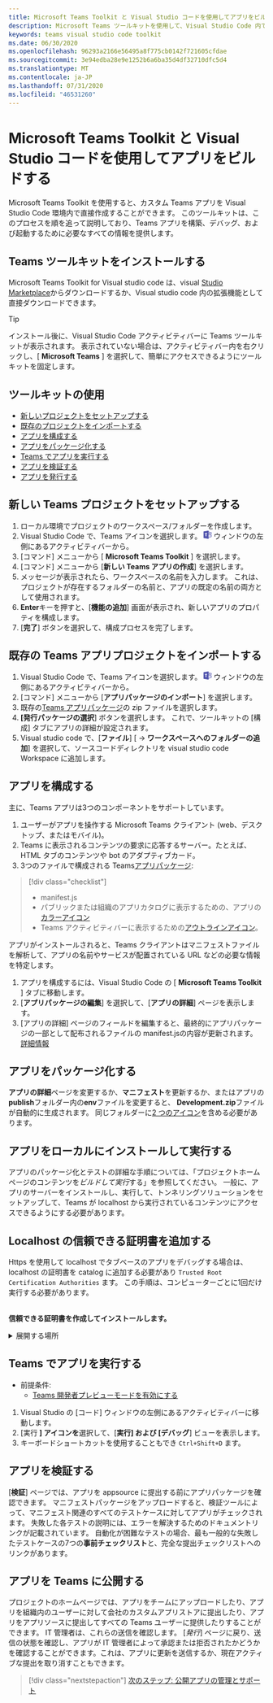 ```yaml
---
title: Microsoft Teams Toolkit と Visual Studio コードを使用してアプリをビルドする
description: Microsoft Teams ツールキットを使用して、Visual Studio Code 内で魅力的なカスタムアプリを直接作成する
keywords: teams visual studio code toolkit
ms.date: 06/30/2020
ms.openlocfilehash: 96293a2166e56495a8f775cb0142f721605cfdae
ms.sourcegitcommit: 3e94edba28e9e1252b6a6ba35d4df32710dfc5d4
ms.translationtype: MT
ms.contentlocale: ja-JP
ms.lasthandoff: 07/31/2020
ms.locfileid: "46531260"
---
```

# <a name="build-apps-with-the-microsoft-teams-toolkit-and-visual-studio-code"></a>Microsoft Teams Toolkit と Visual Studio コードを使用してアプリをビルドする

Microsoft Teams Toolkit を使用すると、カスタム Teams アプリを Visual Studio Code 環境内で直接作成することができます。 このツールキットは、このプロセスを順を追って説明しており、Teams アプリを構築、デバッグ、および起動するために必要なすべての情報を提供します。

## <a name="installing-the-teams-toolkit"></a>Teams ツールキットをインストールする

Microsoft Teams Toolkit for Visual studio code は、visual [Studio Marketplace](https://aka.ms/teams-toolkit)からダウンロードするか、Visual studio code 内の拡張機能として直接ダウンロードできます。

> [!TIP]
> インストール後に、Visual Studio Code アクティビティバーに Teams ツールキットが表示されます。 表示されていない場合は、アクティビティバー内を右クリックし、[ **Microsoft Teams** ] を選択して、簡単にアクセスできるようにツールキットを固定します。

## <a name="using-the-toolkit"></a>ツールキットの使用

- [新しいプロジェクトをセットアップする](#set-up-a-new-teams-project)
- [既存のプロジェクトをインポートする](#import-an-existing-teams-app-project)
- [アプリを構成する](#configure-your-app)
- [アプリをパッケージ化する](#package-your-app)
- [Teams でアプリを実行する](#run-your-app-in-teams)
- [アプリを検証する](#validate-your-app)
- [アプリを発行する](#publish-your-app-to-teams)

## <a name="set-up-a-new-teams-project"></a>新しい Teams プロジェクトをセットアップする

1. ローカル環境でプロジェクトのワークスペース/フォルダーを作成します。
1. Visual Studio Code で、Teams アイコンを選択します。 ![Teams アイコン](../assets/icons/favicon-16x16.png) ウィンドウの左側にあるアクティビティバーから。
1. [コマンド] メニューから [ **Microsoft Teams Toolkit** ] を選択します。
1. [コマンド] メニューから [**新しい Teams アプリの作成**] を選択します。
1. メッセージが表示されたら、ワークスペースの名前を入力します。 これは、プロジェクトが存在するフォルダーの名前と、アプリの既定の名前の両方として使用されます。
1. **Enter**キーを押すと、[**機能の追加**] 画面が表示され、新しいアプリのプロパティを構成します。
1. [**完了**] ボタンを選択して、構成プロセスを完了します。

## <a name="import-an-existing-teams-app-project"></a>既存の Teams アプリプロジェクトをインポートする

1. Visual Studio Code で、Teams アイコンを選択します。 ![Teams アイコン](../assets/icons/favicon-16x16.png) ウィンドウの左側にあるアクティビティバーから。
1. [コマンド] メニューから [**アプリパッケージのインポート**] を選択します。
1. 既存の[Teams アプリパッケージ](../concepts/build-and-test/apps-package.md)の zip ファイルを選択します。
1. **[発行パッケージの選択**] ボタンを選択します。 これで、ツールキットの [構成] タブにアプリの詳細が設定されます。
1. Visual studio code で、[**ファイル**] [  ->  **ワークスペースへのフォルダーの追加**] を選択して、ソースコードディレクトリを visual studio code Workspace に追加します。

## <a name="configure-your-app"></a>アプリを構成する

主に、Teams アプリは3つのコンポーネントをサポートしています。

  1. ユーザーがアプリを操作する Microsoft Teams クライアント (web、デスクトップ、またはモバイル)。
  1. Teams に表示されるコンテンツの要求に応答するサーバー。たとえば、HTML タブのコンテンツや bot のアダプティブカード。
  1. 3つのファイルで構成される Teams[アプリパッケージ](/concepts/build-and-test/apps-package.md):

  > [!div class="checklist"]
  >
  > - manifest.js 
  > - パブリックまたは組織のアプリカタログに表示するための、アプリの[カラーアイコン](../resources/schema/manifest-schema.md#icons)
 > - Teams アクティビティバーに表示するための[アウトラインアイコン](../resources/schema/manifest-schema.md#icons)。

アプリがインストールされると、Teams クライアントはマニフェストファイルを解析して、アプリの名前やサービスが配置されている URL などの必要な情報を特定します。

1. アプリを構成するには、Visual Studio Code の [ **Microsoft Teams Toolkit** ] タブに移動します。
1. [**アプリパッケージの編集**] を選択して、[**アプリの詳細**] ページを表示します。
1. [アプリの詳細] ページのフィールドを編集すると、最終的にアプリパッケージの一部として配布されるファイルの manifest.jsの内容が更新されます。 [詳細情報](https://aka.ms/teams-toolkit-manifest)

## <a name="package-your-app"></a>アプリをパッケージ化する

**アプリの詳細**ページを変更するか、**マニフェスト**を更新するか、またはアプリの**publish**フォルダー内の**env**ファイルを変更すると、 **Development.zip**ファイルが自動的に生成されます。 同じフォルダーに[2 つのアイコン](../concepts/build-and-test/apps-package.md#icons)を含める必要があります。

## <a name="install-and-run-your-app-locally"></a>アプリをローカルにインストールして実行する

アプリのパッケージ化とテストの詳細な手順については、「プロジェクトホームページのコンテンツを*ビルドして実行*する」を参照してください。 一般に、アプリのサーバーをインストールし、実行して、トンネリングソリューションをセットアップして、Teams が localhost から実行されているコンテンツにアクセスできるようにする必要があります。

## <a name="add-a-trusted-certificate-for-localhost"></a>Localhost の信頼できる証明書を追加する

Https を使用して localhost でタブベースのアプリをデバッグする場合は、localhost の証明書を catalog に追加する必要があり `Trusted Root Certification Authorities` ます。 この手順は、コンピューターごとに1回だけ実行する必要があります。</br></br>

**信頼できる証明書を作成してインストールします。**
<details>
  <summary>展開する場所</summary>

* アプリの作成と実行
  * プロジェクト Readme の「**ビルドと実行**」セクションの instuctions に従って、そのサービスが提供されるように https://localhost:3000/tab します。一般的には、次のようにして実行します。 `npm install``npm start`
  * https://localhost:3000/tabGoogle Chrome または Edge Chromium から移動します。

* SSL 証明書を取得します。
  * [Chrome 開発者ツール] ウィンドウ () を開き `ctrl + shift + i`  /  `cmd + option + i` ます。
  * タブをクリックします。 `Security`
  * [] `View certificate` をクリックすると、OS X でデスクトップに証明書をドラッグするか、または Windows のタブをクリックして、次のボタンをクリックすることによって、証明書をダウンロードすることができます。 `Details``Copy to File…`
  * ファイルに*任意*の> <名前を付け、書き込み操作を実行するために管理者の同意を必要としないフォルダーに保存します。
  
* **Windows**に証明書をインストールする
  * `DER encoded binary X.509 (.CER)`オプション (最初の1つ) を選択し、保存します。
  * 証明書をダブルクリックしてインストールします。
  * [`Local Machine`
  * 選択`Place all certificates in the following store`
  * [`Trusted Root Certification Authorities`
  * インストールを確認する
  
* **MAC OS X**の証明書をインストールする
  * OS X で、キーチェーンアクセスユーティリティを開き、 `System` 左側のメニューから選択します。 ロックアイコンをクリックして、変更を有効にします。
  * 下部にあるプラスボタンをクリックして新しい証明書を追加し、 `localhost.cer` デスクトップにドラッグしたファイルを選択します。 `Always Trust`表示されるダイアログボックスをクリックします。
  * システムキーチェーンに証明書を追加した後、証明書をダブルクリックして、[ `Trust` 証明書の詳細] セクションを展開します。 [ `Always Trust` すべて] オプションを選択します。

> [!IMPORTANT]
> セキュリティ証明書の警告が表示された場合は、に移動 https://localhost:3000/tab します。サイトが依然として信頼されていない場合は、コンピューターを再起動し、localhost を信頼できるユーザーとして承認する必要があります。
</details>

## <a name="run-your-app-in-teams"></a>Teams でアプリを実行する
- 前提条件:
  - [Teams 開発者プレビューモードを有効にする](https://aka.ms/teams-toolkit-enable-devpreview)

1. Visual Studio の [コード] ウィンドウの左側にあるアクティビティバーに移動します。
1. [実行 **] アイコンを**選択して、[**実行] および [デバッグ**] ビューを表示します。
1. キーボードショートカットを使用することもでき `Ctrl+Shift+D` ます。

## <a name="validate-your-app"></a>アプリを検証する

[**検証**] ページでは、アプリを appsource に提出する前にアプリパッケージを確認できます。 マニフェストパッケージをアップロードすると、検証ツールによって、マニフェスト関連のすべてのテストケースに対してアプリがチェックされます。 失敗した各テストの説明には、エラーを解決するためのドキュメントリンクが記載されています。 自動化が困難なテストの場合、最も一般的な失敗したテストケースの7つの**事前チェックリスト**と、完全な提出チェックリストへのリンクがあります。

## <a name="publish-your-app-to-teams"></a>アプリを Teams に公開する

プロジェクトのホームページでは、アプリをチームにアップロードしたり、アプリを組織内のユーザーに対して会社のカスタムアプリストアに提出したり、アプリをアプリソースに提出してすべての Teams ユーザーに提供したりすることができます。 IT 管理者は、これらの送信を確認します。 [*発行*] ページに戻り、送信の状態を確認し、アプリが IT 管理者によって承認または拒否されたかどうかを確認することができます。これは、アプリに更新を送信するか、現在アクティブな提出を取り消すこともできます。

> [!div class="nextstepaction"]
> [次のステップ: 公開アプリの管理とサポート](../concepts/deploy-and-publish/appsource/post-publish/overview.md)
